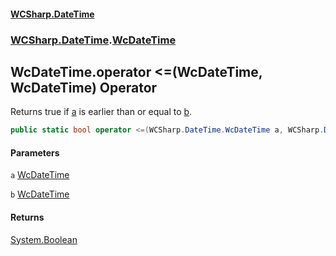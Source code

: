 #### [WCSharp\.DateTime](README.md 'README')
### [WCSharp\.DateTime](WCSharp.DateTime.md 'WCSharp\.DateTime').[WcDateTime](WCSharp.DateTime.WcDateTime.md 'WCSharp\.DateTime\.WcDateTime')

## WcDateTime\.operator \<=\(WcDateTime, WcDateTime\) Operator

Returns true if [a](WCSharp.DateTime.WcDateTime.op_LessThanOrEqual(WCSharp.DateTime.WcDateTime,WCSharp.DateTime.WcDateTime).md#WCSharp.DateTime.WcDateTime.op_LessThanOrEqual(WCSharp.DateTime.WcDateTime,WCSharp.DateTime.WcDateTime).a 'WCSharp\.DateTime\.WcDateTime\.op\_LessThanOrEqual\(WCSharp\.DateTime\.WcDateTime, WCSharp\.DateTime\.WcDateTime\)\.a') is earlier than or equal to [b](WCSharp.DateTime.WcDateTime.op_LessThanOrEqual(WCSharp.DateTime.WcDateTime,WCSharp.DateTime.WcDateTime).md#WCSharp.DateTime.WcDateTime.op_LessThanOrEqual(WCSharp.DateTime.WcDateTime,WCSharp.DateTime.WcDateTime).b 'WCSharp\.DateTime\.WcDateTime\.op\_LessThanOrEqual\(WCSharp\.DateTime\.WcDateTime, WCSharp\.DateTime\.WcDateTime\)\.b')\.

```csharp
public static bool operator <=(WCSharp.DateTime.WcDateTime a, WCSharp.DateTime.WcDateTime b);
```
#### Parameters

<a name='WCSharp.DateTime.WcDateTime.op_LessThanOrEqual(WCSharp.DateTime.WcDateTime,WCSharp.DateTime.WcDateTime).a'></a>

`a` [WcDateTime](WCSharp.DateTime.WcDateTime.md 'WCSharp\.DateTime\.WcDateTime')

<a name='WCSharp.DateTime.WcDateTime.op_LessThanOrEqual(WCSharp.DateTime.WcDateTime,WCSharp.DateTime.WcDateTime).b'></a>

`b` [WcDateTime](WCSharp.DateTime.WcDateTime.md 'WCSharp\.DateTime\.WcDateTime')

#### Returns
[System\.Boolean](https://learn.microsoft.com/en-us/dotnet/api/system.boolean 'System\.Boolean')